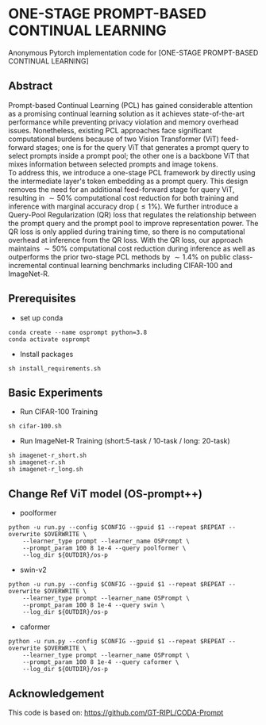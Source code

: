 # ONE-STAGE PROMPT-BASED CONTINUAL LEARNING
Anonymous Pytorch implementation code for [ONE-STAGE PROMPT-BASED CONTINUAL LEARNING]


## Abstract 
Prompt-based Continual Learning (PCL) has gained considerable attention as a promising continual learning solution as it achieves state-of-the-art performance while preventing privacy violation and memory overhead issues. Nonetheless, existing PCL approaches face significant computational burdens because of two Vision Transformer (ViT) feed-forward stages; one is for the query
ViT that generates a prompt query to select prompts inside a prompt pool; the other one is a backbone ViT that mixes information between selected prompts and image tokens.  
To address this, we introduce a one-stage PCL framework by directly using the intermediate layer's token embedding as a prompt query. This design removes the need for an additional feed-forward stage for query ViT, resulting in $\sim 50\%$ computational cost reduction for both training and inference with marginal accuracy drop ($\le 1\%$). We further introduce a Query-Pool Regularization (QR) loss that regulates the relationship between the prompt query and the prompt pool to improve representation power. The QR loss is only applied during training time, so there is no computational overhead at inference from the QR loss. With the QR loss, our approach maintains $\sim 50\%$ computational cost reduction during inference as well as outperforms the prior two-stage PCL methods by $\sim 1.4\%$ on public class-incremental continual learning benchmarks including CIFAR-100 and ImageNet-R.

## Prerequisites
* set up conda
```
conda create --name osprompt python=3.8
conda activate osprompt
```
* Install packages
```
sh install_requirements.sh
``` 

## Basic Experiments


* Run CIFAR-100 Training

```
sh cifar-100.sh
```

* Run ImageNet-R Training (short:5-task / 10-task / long: 20-task)

```
sh imagenet-r_short.sh
sh imagenet-r.sh
sh imagenet-r_long.sh
```

## Change Ref ViT model (OS-prompt++)

* poolformer

```
python -u run.py --config $CONFIG --gpuid $1 --repeat $REPEAT --overwrite $OVERWRITE \
    --learner_type prompt --learner_name OSPrompt \
    --prompt_param 100 8 1e-4 --query poolformer \
    --log_dir ${OUTDIR}/os-p
``` 

* swin-v2

```
python -u run.py --config $CONFIG --gpuid $1 --repeat $REPEAT --overwrite $OVERWRITE \
    --learner_type prompt --learner_name OSPrompt \
    --prompt_param 100 8 1e-4 --query swin \
    --log_dir ${OUTDIR}/os-p
``` 

* caformer

```
python -u run.py --config $CONFIG --gpuid $1 --repeat $REPEAT --overwrite $OVERWRITE \
    --learner_type prompt --learner_name OSPrompt \
    --prompt_param 100 8 1e-4 --query caformer \
    --log_dir ${OUTDIR}/os-p
``` 


## Acknowledgement 
This code is based on: https://github.com/GT-RIPL/CODA-Prompt
 

